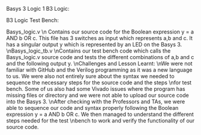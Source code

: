 Basys 3 Logic 1
B3 Logic:
 
B3 Logic Test Bench:
  





Basys_logic.v 
\n Contains our source code for the Boolean expression y = a AND b OR c. This file has 3 switches as input which represents a,b and c. It has a singular output y which is represented by an LED on the Basys 3. 
\nBasys_logic_tb.v
\nContains our test bench code which calls the Basys_logic.v source code and tests the different combinations of a,b and c and the following output y. 
\nChallenges and Lesson Learnt:
\nWe were not familiar with GitHub and the Verilog programming as it was a new language to us. We were also not entirely sure about the syntax we needed to sequence the necessary steps for the source code and the steps \nfor test bench. Some of us also had some Vivado issues where the program has missing files or directory and we were not able to upload our source code into the Basys 3. 
\nAfter checking with the Professors and TAs, we were able to sequence our code and syntax properly following the Boolean expression y = a AND b OR c. We then managed to understand the different steps needed for the test \nbench to work and verify the functionality of our source code. 




